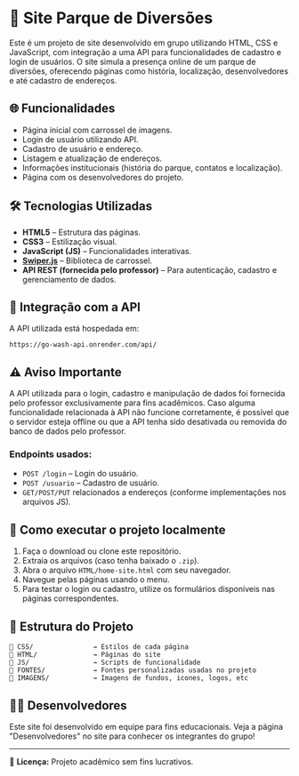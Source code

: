 # 🎡 Site Parque de Diversões

Este é um projeto de site desenvolvido em grupo utilizando HTML, CSS e JavaScript, com integração a uma API para funcionalidades de cadastro e login de usuários. O site simula a presença online de um parque de diversões, oferecendo páginas como história, localização, desenvolvedores e até cadastro de endereços.

## 🌐 Funcionalidades

- Página inicial com carrossel de imagens.
- Login de usuário utilizando API.
- Cadastro de usuário e endereço.
- Listagem e atualização de endereços.
- Informações institucionais (história do parque, contatos e localização).
- Página com os desenvolvedores do projeto.

## 🛠️ Tecnologias Utilizadas

- **HTML5** – Estrutura das páginas.
- **CSS3** – Estilização visual.
- **JavaScript (JS)** – Funcionalidades interativas.
- **[Swiper.js](https://swiperjs.com/)** – Biblioteca de carrossel.
- **API REST (fornecida pelo professor)** – Para autenticação, cadastro e gerenciamento de dados.

## 🔐 Integração com a API

A API utilizada está hospedada em:

```
https://go-wash-api.onrender.com/api/
```

## ⚠️ Aviso Importante

A API utilizada para o login, cadastro e manipulação de dados foi fornecida pelo professor exclusivamente para fins acadêmicos. Caso alguma funcionalidade relacionada à API não funcione corretamente, é possível que o servidor esteja offline ou que a API tenha sido desativada ou removida do banco de dados pelo professor.


### Endpoints usados:
- `POST /login` – Login do usuário.
- `POST /usuario` – Cadastro de usuário.
- `GET/POST/PUT` relacionados a endereços (conforme implementações nos arquivos JS).

## 🚀 Como executar o projeto localmente

1. Faça o download ou clone este repositório.
2. Extraia os arquivos (caso tenha baixado o `.zip`).
3. Abra o arquivo `HTML/home-site.html` com seu navegador.
4. Navegue pelas páginas usando o menu.
5. Para testar o login ou cadastro, utilize os formulários disponíveis nas páginas correspondentes.


## 📁 Estrutura do Projeto

```
📁 CSS/               → Estilos de cada página
📁 HTML/              → Páginas do site
📁 JS/                → Scripts de funcionalidade
📁 FONTES/            → Fontes personalizadas usadas no projeto
📁 IMAGENS/           → Imagens de fundos, icones, logos, etc
```

## 👨‍💻 Desenvolvedores

Este site foi desenvolvido em equipe para fins educacionais. Veja a página "Desenvolvedores" no site para conhecer os integrantes do grupo!

---

📝 **Licença:** Projeto acadêmico sem fins lucrativos.
